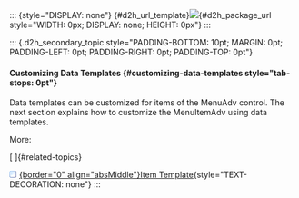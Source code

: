 ::: {style="DISPLAY: none"}
[](ms-xhelp:///?Id=d2h_url_template){#d2h_url_template}![](!package_url!){#d2h_package_url style="WIDTH: 0px; DISPLAY: none; HEIGHT: 0px"}
:::

::: {.d2h_secondary_topic style="PADDING-BOTTOM: 10pt; MARGIN: 0pt; PADDING-LEFT: 0pt; PADDING-RIGHT: 0pt; PADDING-TOP: 0pt"}
#### Customizing Data Templates {#customizing-data-templates style="tab-stops: 0pt"}

Data templates can be customized for items of the MenuAdv control. The next section explains how to customize the MenuItemAdv using data templates.

More:

[ ]{#related-topics}

[![](button.gif){border="0" align="absMiddle"}Item Template](ms-xhelp:///?Id=10a20d1b-1eaa-492e-80aa-eb915e56eb2f){style="TEXT-DECORATION: none"}
:::
